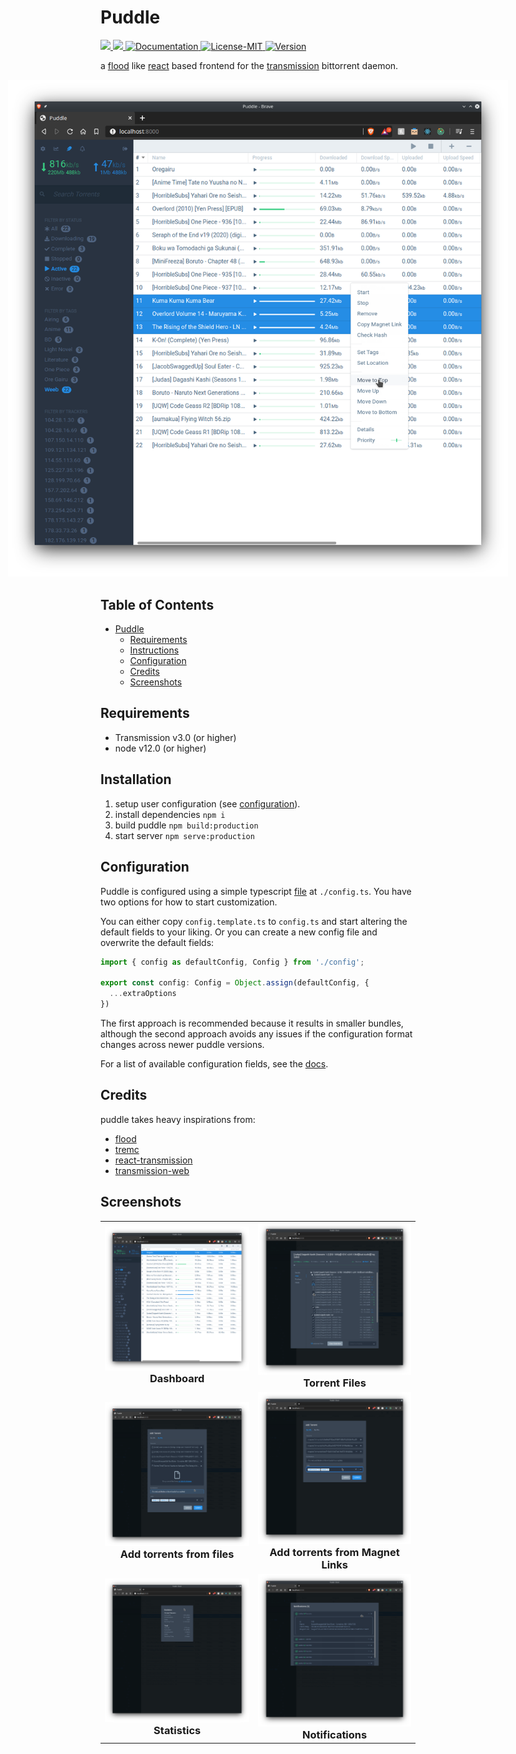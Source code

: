 # Puddle
<div>
  <!-- TODO add puddle logo here -->

  <div>
    <a href="https://github.com/mohkale/puddle/actions?query=workflow%3Abuild">
      <img src="https://github.com/mohkale/puddle/workflows/build/badge.svg" />
    </a>
    <a href="https://github.com/mohkale/puddle/actions?query=workflow%3Atests">
      <img src="https://github.com/mohkale/puddle/workflows/tests/badge.svg" />
    </a>
    <a href="https://mohkale.github.io/puddle/">
      <img alt="Documentation" src="https://img.shields.io/website?down_message=down&label=docs&up_message=up&url=https%3A%2F%2Fmohkale.github.io%2Fpuddle%2F" />
    </a>
    <a href="https://opensource.org/licenses/MIT">
      <img alt="License-MIT" src="https://img.shields.io/badge/License-MIT-yellow.svg" />
    </a>
    <a href="https://github.com/mohkale/puddle/releases">
      <img alt="Version" src="https://img.shields.io/github/package-json/v/mohkale/puddle" />
    </a>
  </div>
</div>

a [flood][flood] like [react][react] based frontend for the [transmission][trans]
bittorrent daemon.

<div style="display: flex; justify-content: center;">
  <a href="./.github/images/dashboard2.png" target="_blank">
    <img alt="screenshot" src="./.github/images/dashboard2.png" style="max-width: 800px;" />
  </a>
</div>

[flood]: https://github.com/Flood-UI/flood
[react]: https://reactjs.org/
[trans]: https://github.com/transmission/transmission

<!-- markdown-toc start - Don't edit this section. Run M-x markdown-toc-refresh-toc -->
**Table of Contents**
---

- [Puddle](#puddle)
  - [Requirements](#requirements)
  - [Instructions](#instructions)
  - [Configuration](#configuration)
  - [Credits](#credits)
  - [Screenshots](#screenshots)
<!-- markdown-toc end -->

## Requirements
- Transmission v3.0 (or higher)
- node v12.0 (or higher)

## Installation
1. setup user configuration (see [configuration](#configuration)).
1. install dependencies `npm i`
2. build puddle `npm build:production`
3. start server `npm serve:production`

## Configuration
Puddle is configured using a simple typescript [file](./config.template.ts) at
`./config.ts`. You have two options for how to start customization.

You can either copy `config.template.ts` to `config.ts` and start altering the
default fields to your liking. Or you can create a new config file and overwrite
the default fields:

```typescript
import { config as defaultConfig, Config } from './config';

export const config: Config = Object.assign(defaultConfig, {
  ...extraOptions
})
```

The first approach is recommended because it results in smaller bundles, although
the second approach avoids any issues if the configuration format changes across
newer puddle versions.

For a list of available configuration fields, see the
[docs](https://mohkale.github.io/puddle/Config.html).

## Credits
puddle takes heavy inspirations from:
- [flood][flood]
- [tremc](https://github.com/tremc/tremc)
- [react-transmission](https://github.com/fcsonline/react-transmission)
- [transmission-web](https://github.com/transmission/transmission/tree/master/web)

## Screenshots
<table>
  <tbody>
    <tr style="background-color: transparent; border: 0px;">
      <td style="border: 0px">
        <a href="./.github/images/dashboard.png" target="_blank">
          <img alt="screenshot" src="./.github/images/dashboard.png" style="width: 100%;" />
        </a>
        <h3 style="text-align: center; margin: 0px;">Dashboard</h3>
      </td>
      <td style="border: 0px">
        <a href="./.github/images/torrent-details.png" target="_blank">
          <img alt="screenshot" src="./.github/images/torrent-details.png" style="width: 100%;" />
        </a>
        <h3 style="text-align: center; margin: 0px;">Torrent Files</h3>
      </td>
    </tr>
    <tr style="background-color: transparent; border: 0px;">
      <td style="border: 0px">
        <a href="./.github/images/add-by-file.png" target="_blank">
          <img alt="screenshot" src="./.github/images/add-by-file.png" style="width: 100%;" />
        </a>
        <h3 style="text-align: center; margin: 0px;">Add torrents from files</h3>
      </td>
      <td style="border: 0px">
        <a href="./.github/images/add-by-url.png" target="_blank">
          <img alt="screenshot" src="./.github/images/add-by-url.png" style="width: 100%;" />
        </a>
        <h3 style="text-align: center; margin: 0px;">Add torrents from Magnet Links</h3>
      </td>
    </tr>
    <tr style="background-color: transparent; border: 0px;">
      <td style="border: 0px">
        <a href="./.github/images/statistics.png" target="_blank">
          <img alt="screenshot" src="./.github/images/statistics.png" style="width: 100%;" />
        </a>
        <h3 style="text-align: center; margin: 0px;">Statistics</h3>
      </td>
      <td style="border: 0px">
        <a href="./.github/images/add-by-url.png" target="_blank">
          <img alt="screenshot" src="./.github/images/notifications.png" style="width: 100%;" />
        </a>
        <h3 style="text-align: center; margin: 0px;">Notifications</h3>
      </td>
    </tr>
  </tbody>
</table>
